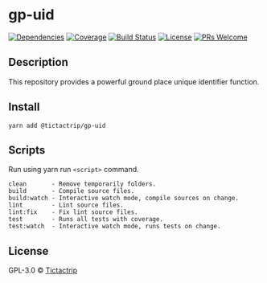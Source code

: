 # gp-uid

[![Dependencies][prod-dependencies-badge]][prod-dependencies]
[![Coverage][coverage-badge]][coverage]
[![Build Status][travis-badge]][travis-ci]
[![License][license-badge]][LICENSE]
[![PRs Welcome][prs-badge]][prs]

## Description

This repository provides a powerful ground place unique identifier function.

## Install

```
yarn add @tictactrip/gp-uid
```

## Scripts

Run using yarn run `<script>` command.

    clean       - Remove temporarily folders.
    build       - Compile source files.
    build:watch - Interactive watch mode, compile sources on change.
    lint        - Lint source files.
    lint:fix    - Fix lint source files.
    test        - Runs all tests with coverage.
    test:watch  - Interactive watch mode, runs tests on change.

## License

GPL-3.0 © [Tictactrip](https://www.tictactrip.eu)

[prod-dependencies-badge]: https://david-dm.org/tictactrip/gp-uid/status.svg
[prod-dependencies]: https://david-dm.org/tictactrip/gp-uid
[coverage-badge]: https://codecov.io/gh/tictactrip/gp-uid/branch/master/graph/badge.svg
[coverage]: https://codecov.io/gh/tictactrip/gp-uid
[travis-badge]: https://travis-ci.org/tictactrip/gp-uid.svg?branch=master
[travis-ci]: https://travis-ci.org/tictactrip/gp-uid
[license-badge]: https://img.shields.io/badge/license-GPL3-blue.svg?style=flat-square
[license]: https://github.com/tictactrip/gp-uid/blob/master/LICENSE
[prs-badge]: https://img.shields.io/badge/PRs-welcome-brightgreen.svg?style=flat-square
[prs]: http://makeapullrequest.com